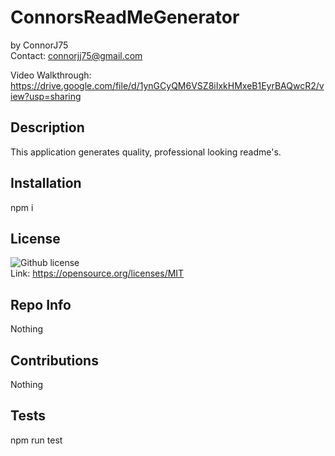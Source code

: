 # ConnorsReadMeGenerator
  by ConnorJ75  
  Contact: connorjj75@gmail.com

  Video Walkthrough:
  https://drive.google.com/file/d/1ynGCyQM6VSZ8iIxkHMxeB1EyrBAQwcR2/view?usp=sharing
  
  ## Description
  This application generates quality, professional looking readme's.
  ## Installation
  npm i
  ## License
  ![Github license](https://img.shields.io/badge/license-MIT-yellowgreen.svg)  
    Link: https://opensource.org/licenses/MIT
  ## Repo Info
  Nothing
  ## Contributions
  Nothing
  ## Tests
  npm run test
